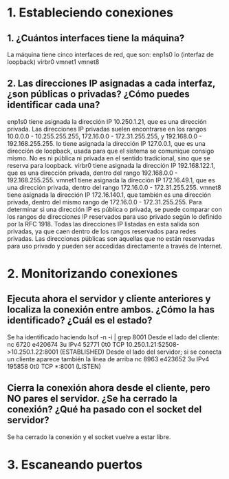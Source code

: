# 1. Estableciendo conexiones
## 1. ¿Cuántos interfaces tiene la máquina?
La máquina tiene cinco interfaces de red, que son:
enp1s0
lo (interfaz de loopback)
virbr0
vmnet1
vmnet8
## 2. Las direcciones IP asignadas a cada interfaz, ¿son públicas o privadas? ¿Cómo puedes identificar cada una?
enp1s0 tiene asignada la dirección IP 10.250.1.21, que es una dirección privada.
Las direcciones IP privadas suelen encontrarse en los rangos 10.0.0.0 - 10.255.255.255, 172.16.0.0 - 172.31.255.255, y 192.168.0.0 - 192.168.255.255.
lo tiene asignada la dirección IP 127.0.0.1, que es una dirección de loopback, usada para que el sistema se comunique consigo mismo. 
No es ni pública ni privada en el sentido tradicional, sino que se reserva para loopback.
virbr0 tiene asignada la dirección IP 192.168.122.1, que es una dirección privada, dentro del rango 192.168.0.0 - 192.168.255.255.
vmnet1 tiene asignada la dirección IP 172.16.49.1, que es una dirección privada, dentro del rango 172.16.0.0 - 172.31.255.255.
vmnet8 tiene asignada la dirección IP 172.16.140.1, que también es una dirección privada, dentro del mismo rango de 172.16.0.0 - 172.31.255.255.
Para determinar si una dirección IP es pública o privada, se puede comparar con los rangos de direcciones IP reservados para uso privado según lo definido por la RFC 1918. Todas las direcciones IP listadas en esta salida son privadas, ya que caen dentro de los rangos reservados para redes privadas. Las direcciones públicas son aquellas que no están reservadas para uso privado y pueden ser accedidas directamente a través de Internet.

# 2. Monitorizando conexiones
## Ejecuta ahora el servidor y cliente anteriores y localiza la conexión entre ambos. ¿Cómo la has identificado? ¿Cuál es el estado?
Se ha identificado haciendo lsof -n -i | grep 8001
Desde el lado del cliente:
nc  6720  e420674  3u  IPv4  52771  0t0  TCP 10.250.1.21:52508->10.250.1.22:8001 (ESTABLISHED)
Desde el lado del servidor; si se conecta un cliente aparece también la línea de arriba
nc  8963  e423652  3u  IPv4  195858  0t0  TCP *:8001 (LISTEN)
## Cierra la conexión ahora desde el cliente, pero NO pares el servidor. ¿Se ha cerrado la conexión? ¿Qué ha pasado con el socket del servidor?
Se ha cerrado la conexión y el socket vuelve a estar libre.

# 3. Escaneando puertos
